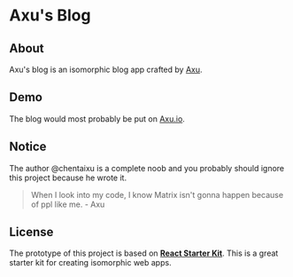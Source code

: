 # Axu's Blog
## About
Axu's blog is an isomorphic blog app crafted by [Axu](https://github.com/chentaixu).

## Demo
The blog would most probably be put on [Axu.io](http://axu.io).

## Notice
The author @chentaixu is a complete noob and you probably should ignore this project because he wrote it.

> When I look into my code, I know Matrix isn't gonna happen because of ppl like me. - Axu

## License
The prototype of this project is based on [**React Starter Kit**](https://github.com/kriasoft/react-starter-kit). This is a great starter kit for creating isomorphic web apps. 
